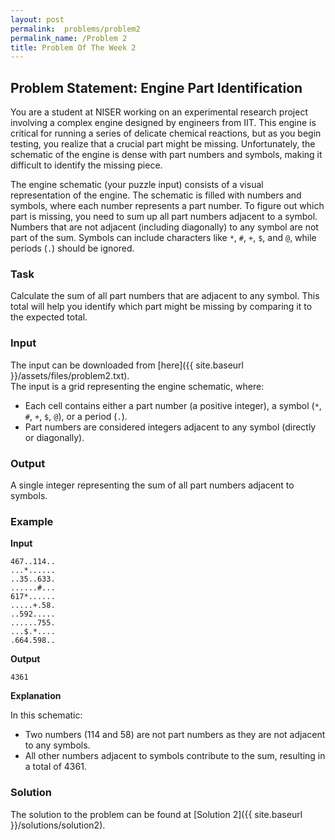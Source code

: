 ```yaml
---
layout: post
permalink:  problems/problem2
permalink_name: /Problem 2
title: Problem Of The Week 2 
---
```


## Problem Statement: Engine Part Identification

You are a student at NISER working on an experimental research project involving a complex engine designed by engineers from IIT. This engine is critical for running a series of delicate chemical reactions, but as you begin testing, you realize that a crucial part might be missing. Unfortunately, the schematic of the engine is dense with part numbers and symbols, making it difficult to identify the missing piece.

The engine schematic (your puzzle input) consists of a visual representation of the engine. The schematic is filled with numbers and symbols, where each number represents a part number. To figure out which part is missing, you need to sum up all part numbers adjacent to a symbol. Numbers that are not adjacent (including diagonally) to any symbol are not part of the sum. Symbols can include characters like `*`, `#`, `+`, `$`, and `@`, while periods (`.`) should be ignored.

### Task

Calculate the sum of all part numbers that are adjacent to any symbol. This total will help you identify which part might be missing by comparing it to the expected total.

### Input

The input can be downloaded from [here]({{ site.baseurl }}/assets/files/problem2.txt).<br>
The input is a grid representing the engine schematic, where:
  - Each cell contains either a part number (a positive integer), a symbol (`*`, `#`, `+`, `$`, `@`), or a period (`.`).
  - Part numbers are considered integers adjacent to any symbol (directly or diagonally).

### Output

A single integer representing the sum of all part numbers adjacent to symbols.

### Example

**Input**
```plaintext
467..114..
...*......
..35..633.
......#...
617*......
.....+.58.
..592.....
......755.
...$.*....
.664.598..
```

**Output**
```plaintext
4361
```

**Explanation**

In this schematic:
- Two numbers (114 and 58) are not part numbers as they are not adjacent to any symbols.
- All other numbers adjacent to symbols contribute to the sum, resulting in a total of 4361.

### Solution
The solution to the problem can be found at [Solution 2]({{ site.baseurl }}/solutions/solution2).